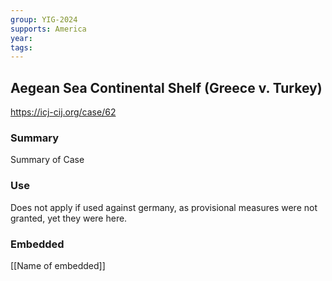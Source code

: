 ```yaml
---
group: YIG-2024
supports: America
year: 
tags:
---
```

## Aegean Sea Continental Shelf (Greece v. Turkey)

https://icj-cij.org/case/62

### Summary

Summary of Case 

### Use

Does not apply if used against germany, as provisional measures were not granted, yet they were here.

### Embedded

[[Name of embedded]]
